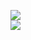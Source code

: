 ![](https://github-readme-stats.vercel.app/api?username=lrxxh&theme=nightowl&hide_border=false&include_all_commits=true&count_private=true)<br/>
![](https://github-readme-streak-stats.herokuapp.com/?user=lrxxh&theme=nightowl&hide_border=false)<br/>

<!-- Proudly created with GPRM ( https://gprm.itsvg.in ) -->
